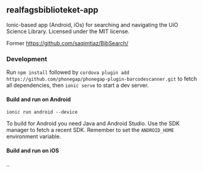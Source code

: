 ## realfagsbiblioteket-app

Ionic-based app (Android, iOs) for searching and navigating the UiO Science Library. Licensed under the MIT license.

Former https://github.com/saqimtiaz/BibSearch/

### Development

Run `npm install` followed by `cordova plugin add https://github.com/phonegap/phonegap-plugin-barcodescanner.git` to fetch all dependencies, then `ionic serve` to start a dev server.

#### Build and run on Android

`ionic run android --device`

To build for Android you need Java and Android Studio. Use the SDK manager to fetch a recent SDK. Remember to set the `ANDROID_HOME` environment variable. 

#### Build and run on iOS

..
